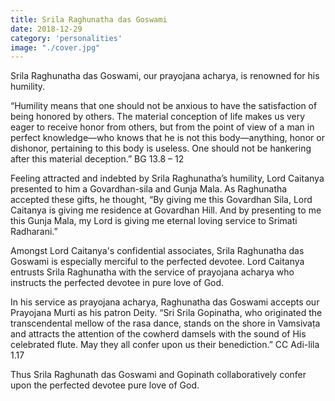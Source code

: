 ```yaml
---
title: Srila Raghunatha das Goswami
date: 2018-12-29
category: 'personalities'
image: "./cover.jpg"
---
```


Srila Raghunatha das Goswami, our prayojana acharya, is renowned for his humility.

“Humility means that one should not be anxious to have the satisfaction of being honored by others. The material conception of life makes us very eager to receive honor from others, but from the point of view of a man in perfect knowledge—who knows that he is not this body—anything, honor or dishonor, pertaining to this body is useless. One should not be hankering after this material deception.” BG 13.8 – 12

Feeling attracted and indebted by Srila Raghunatha’s humility, Lord Caitanya presented to him a Govardhan-sila and Gunja Mala. As Raghunatha accepted these gifts, he thought, “By giving me this Govardhan Sila, Lord Caitanya is giving me residence at Govardhan Hill. And by presenting to me this Gunja Mala, my Lord is giving me eternal loving service to Srimati Radharani.”

Amongst Lord Caitanya's confidential associates, Srila Raghunatha das Goswami is especially merciful to the perfected devotee. Lord Caitanya entrusts Srila Raghunatha with the service of prayojana acharya who instructs the perfected devotee in pure love of God.

In his service as prayojana acharya, Raghunatha das Goswami accepts our Prayojana Murti as his patron Deity. “Sri Srila Gopinatha, who originated the transcendental mellow of the rasa dance, stands on the shore in Vamsivaṭa and attracts the attention of the cowherd damsels with the sound of His celebrated flute. May they all confer upon us their benediction.” CC Adi-lila 1.17

Thus Srila Raghunath das Goswami and Gopinath collaboratively confer upon the perfected devotee pure love of God.